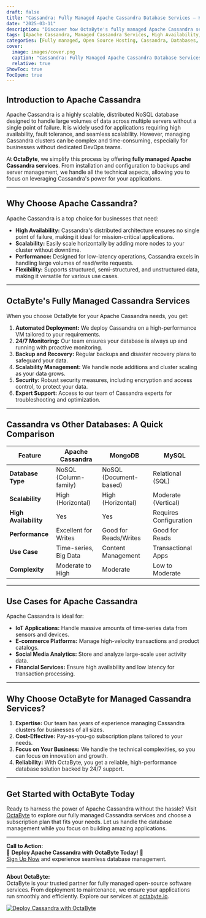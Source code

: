 ```yaml
---
draft: false
title: "Cassandra: Fully Managed Apache Cassandra Database Services – High Availability and Scalability"
date: "2025-03-11"
description: "Discover how OctaByte's fully managed Apache Cassandra services provide high availability, scalability, and seamless database management for your business. Let us handle the technical complexities while you focus on growth."
tags: [Apache Cassandra, Managed Cassandra Services, High Availability, Scalability, NoSQL Database, OctaByte, Fully Managed Database, Cassandra vs MongoDB, Cassandra vs MySQL, Database Management]
categories: [Fully managed, Open Source Hosting, Cassandra, Databases, Nosql]
cover:
  image: images/cover.png
  caption: "Cassandra: Fully Managed Apache Cassandra Database Services – High Availability and Scalability"
  relative: true
ShowToc: true
TocOpen: true
---
```



## Introduction to Apache Cassandra

Apache Cassandra is a highly scalable, distributed NoSQL database designed to handle large volumes of data across multiple servers without a single point of failure. It is widely used for applications requiring high availability, fault tolerance, and seamless scalability. However, managing Cassandra clusters can be complex and time-consuming, especially for businesses without dedicated DevOps teams.

At **OctaByte**, we simplify this process by offering **fully managed Apache Cassandra services**. From installation and configuration to backups and server management, we handle all the technical aspects, allowing you to focus on leveraging Cassandra's power for your applications.

---

## Why Choose Apache Cassandra?

Apache Cassandra is a top choice for businesses that need:

- **High Availability:** Cassandra's distributed architecture ensures no single point of failure, making it ideal for mission-critical applications.
- **Scalability:** Easily scale horizontally by adding more nodes to your cluster without downtime.
- **Performance:** Designed for low-latency operations, Cassandra excels in handling large volumes of read/write requests.
- **Flexibility:** Supports structured, semi-structured, and unstructured data, making it versatile for various use cases.

---

## OctaByte's Fully Managed Cassandra Services

When you choose OctaByte for your Apache Cassandra needs, you get:

1. **Automated Deployment:** We deploy Cassandra on a high-performance VM tailored to your requirements.
2. **24/7 Monitoring:** Our team ensures your database is always up and running with proactive monitoring.
3. **Backup and Recovery:** Regular backups and disaster recovery plans to safeguard your data.
4. **Scalability Management:** We handle node additions and cluster scaling as your data grows.
5. **Security:** Robust security measures, including encryption and access control, to protect your data.
6. **Expert Support:** Access to our team of Cassandra experts for troubleshooting and optimization.

---

## Cassandra vs Other Databases: A Quick Comparison

| Feature                | Apache Cassandra       | MongoDB                | MySQL                  |
|------------------------|------------------------|------------------------|------------------------|
| **Database Type**       | NoSQL (Column-family)  | NoSQL (Document-based) | Relational (SQL)       |
| **Scalability**         | High (Horizontal)      | High (Horizontal)      | Moderate (Vertical)    |
| **High Availability**  | Yes                    | Yes                    | Requires Configuration |
| **Performance**         | Excellent for Writes   | Good for Reads/Writes  | Good for Reads         |
| **Use Case**            | Time-series, Big Data  | Content Management     | Transactional Apps     |
| **Complexity**          | Moderate to High       | Moderate               | Low to Moderate        |

---

## Use Cases for Apache Cassandra

Apache Cassandra is ideal for:

- **IoT Applications:** Handle massive amounts of time-series data from sensors and devices.
- **E-commerce Platforms:** Manage high-velocity transactions and product catalogs.
- **Social Media Analytics:** Store and analyze large-scale user activity data.
- **Financial Services:** Ensure high availability and low latency for transaction processing.

---

## Why Choose OctaByte for Managed Cassandra Services?

1. **Expertise:** Our team has years of experience managing Cassandra clusters for businesses of all sizes.
2. **Cost-Effective:** Pay-as-you-go subscription plans tailored to your needs.
3. **Focus on Your Business:** We handle the technical complexities, so you can focus on innovation and growth.
4. **Reliability:** With OctaByte, you get a reliable, high-performance database solution backed by 24/7 support.

---

## Get Started with OctaByte Today

Ready to harness the power of Apache Cassandra without the hassle? Visit [OctaByte](https://octabyte.io) to explore our fully managed Cassandra services and choose a subscription plan that fits your needs. Let us handle the database management while you focus on building amazing applications.

---

**Call to Action:**  
🚀 **Deploy Apache Cassandra with OctaByte Today!** 🚀  
[Sign Up Now](https://octabyte.io) and experience seamless database management.

---

**About OctaByte:**  
OctaByte is your trusted partner for fully managed open-source software services. From deployment to maintenance, we ensure your applications run smoothly and efficiently. Explore our services at [octabyte.io](https://octabyte.io).

[![Deploy Cassandra with OctaByte](/images/deploy-on-octabyte.png)](https://octabyte.io/fully-managed-open-source-services/databases/nosql/cassandra)
